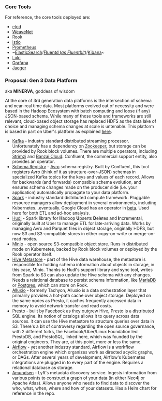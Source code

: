 ### Core Tools
For reference, the core tools deployed are:
+ [etcd](https://etcd.io)
+ [WeaveNet](https://weave.works/oss/net)
+ [Rook](https://rook.io)
+ [Istio](https://istio.io)
+ [Prometheus](https://prometheus.io)
+ ~[ElasticSearch](https://elastic.co/products/elasticsearch)/[Fluentd (*as Fluentbit*)](https://fluent.org)/[Kibana](https://elastic.co/products/kibana)~
+ [Loki](https://grafana.com/oss/loki/)
+ [Grafana](https://grafana.com)
+ [Jaeger](https://jaegertracing.io)

### Proposal: Gen 3 Data Platform
aka **MINERVA**, goddess of wisdom

At the core of 3rd generation data platforms is the intersection of schema and near-real time data. Most platforms evolved out of necessity and were based in the Hadoop Ecosystem with batch computing and loose (if any) JSON-based schema. While many of those tools and frameworks are still relevant, cloud-based object storage has replaced HDFS as the data lake of choice and managing schema changes at scale is untenable. This platform is based in part on Uber's platform as explained [here](https://eng.uber.com/uber-big-data-platform/).

+ [Kafka](https://kafka.apache.org) - industry standard distributed streaming processor. Unfortunately has a dependency on [Zookeeper](https://zookeeper.apache.org), but storage can be provided by Rook block volumes. There are multiple operators, including [Strimzi](https://strimzi.io/) and [Banzai Cloud](https://github.com/banzaicloud/kafka-operator). Confluent, the commercial support entity, also provides an operator.
+ [Schema Registry](https://docs.confluent.io/current/schema-registry/index.html) - [Avro](https://avro.apache.org) schema registry. Built by Confluent, this tool registers Avro (think of it as structure-over-JSON) schemas in specialized Kafka topics for the keys and values of each record. Allows for backwards (and forwards) compatible schema evolution, and ensures schema changes made on the producer side (i.e. your application) automatically propagate to your data platform.
+ [Spark](https://spark.apache.org) - industry standard distributed compute framework. Pluggable resource managers allow deployment in several environments, including Kubernetes...eventually. Google Cloud has an operator in [beta](https://github.com/GoogleCloudPlatform/spark-on-k8s-operator). Used here for both ETL and ad-hoc analysis.
+ [Hudi](https://hudi.apache.org) - Spark library for **H**adoop **U**pserts **D**eletes and **I**ncremental, originally built at Uber to manage ETL for late-arriving data. Works by managing Avro and Parquet files in object storage, originally HDFS, but now S3 and S3-compatible stores in either copy-on-write or merge-on-read modes.
+ [Minio](https://minio.io) - open source S3-compatible object store. Runs in distributed mode on Kubernetes, backed by Rook block volumes or deployed by the Rook operator itself.
+ [Hive Metastore](https://hive.apache.org) - part of the Hive data warehouse, the metastore is responsible for holding schema information about objects in storage, in this case, Minio. Thanks to Hudi's support library and sync tool, writes from Spark to S3 can also update the Hive schema with any changes. Needs a relational database to persist schema information, like [MariaDB](https://mariadb.org) or [Postgres](https://postgresql.org), which can store on Rook.
+ [Alluxio](https://alluxio.io) - formerly Tachyon, Alluxio is a data orchestration layer that primarily provides a hot-path cache over object storage. Deployed on the same nodes as Presto, it caches frequently accessed data in memory to avoid network transfer and read costs.
+ [Presto](https://prestosql.io) - built by Facebook as they outgrew Hive, Presto is a distributed SQL engine. Its notion of catalogs allows it to query across data sources. It can use the Hive metastore to structure queries over data in S3. There's a bit of controversy regarding the open source governance, with 2 different forks, the Facebook/Uber/Linux Foundation led PrestoDB, and PrestoSQL, linked here, which was founded by the original engineers. They are, at this point, more or less the same.
+ [Airflow](https://airflow.apache.org) - yet another industry standard, Airflow is a workflow orchestration engine which organizes work as directed acyclic graphs, or DAGs. After several years of development, Airflow's Kubernetes integrations are plugged in to every part of the engine. Requires a relational database as storage.
+ [Amundsen](https://github.com/lyft/amundsen) - Lyft's metadata discovery service. Ingests information from various points to construct a graph of your data (in either Neo4j or Apache Atlas). Allows anyone who needs to find data to discover the who, what, when, where and how of your datasets. Has a Helm chart for reference in the repo.
